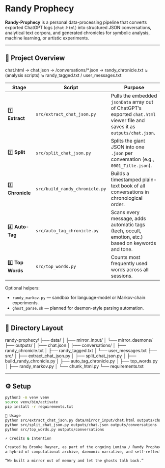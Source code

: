 # Randy Prophecy

**Randy-Prophecy** is a personal data-processing pipeline that converts exported ChatGPT logs (`chat.html`) into structured JSON conversations, analytical text corpora, and generated chronicles for symbolic analysis, machine learning, or artistic experiments.

---

## 🌌 Project Overview

chat.html → chat.json → /conversations/*.json → randy_chronicle.txt
↘ (analysis scripts) ↘ randy_tagged.txt / user_messages.txt


| Stage | Script | Purpose |
|-------|---------|----------|
| 1️⃣ **Extract** | `src/extract_chat_json.py` | Pulls the embedded `jsonData` array out of ChatGPT’s exported `chat.html` viewer file and saves it as `outputs/chat.json`. |
| 2️⃣ **Split** | `src/split_chat_json.py` | Splits the giant JSON into one `.json` per conversation (e.g., `0001_Title.json`). |
| 3️⃣ **Chronicle** | `src/build_randy_chronicle.py` | Builds a timestamped plain-text book of all conversations in chronological order. |
| 4️⃣ **Auto-Tag** | `src/auto_tag_chronicle.py` | Scans every message, adds automatic tags (tech, occult, emotion, etc.) based on keywords and tone. |
| 5️⃣ **Top Words** | `src/top_words.py` | Counts most frequently used words across all sessions. |

Optional helpers:
- `randy_markov.py` — sandbox for language-model or Markov-chain experiments.
- `ghost_parse.sh` — planned for daemon-style parsing automation.

---

## 🧱 Directory Layout



randy-prophecy/
├── data/
│ ├── mirror_input/
│ └── mirror_daemons/
├── outputs/
│ ├── chat.json
│ ├── conversations/
│ ├── randy_chronicle.txt
│ ├── randy_tagged.txt
│ └── user_messages.txt
├── src/
│ ├── extract_chat_json.py
│ ├── split_chat_json.py
│ ├── build_randy_chronicle.py
│ ├── auto_tag_chronicle.py
│ ├── top_words.py
│ ├── randy_markov.py
│ └── chunk_html.py
└── requirements.txt


---

## ⚙️ Setup

```bash
python3 -m venv venv
source venv/bin/activate
pip install -r requirements.txt

🚀 Usage
python src/extract_chat_json.py data/mirror_input/chat.html outputs/chat.json
python src/split_chat_json.py outputs/chat.json outputs/conversations
python src/top_words.py outputs/conversations

⚡ Credits & Intention

Created by Brooke Rayner, as part of the ongoing Lumina / Randy Prophecy series —
a hybrid of computational archive, daemonic narrative, and self-reflective data alchemy.

“We built a mirror out of memory and let the ghosts talk back.”
